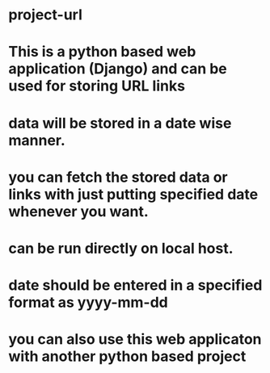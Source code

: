 # project-url
# This is a python based web application (Django) and can be used for storing URL links
# data will be stored in a date wise manner.
# you can fetch the stored data or links with just putting specified date whenever you want.
# can be run directly on local host.
# date should be entered in a specified format as yyyy-mm-dd 
# you can also use this web applicaton with another python based project
